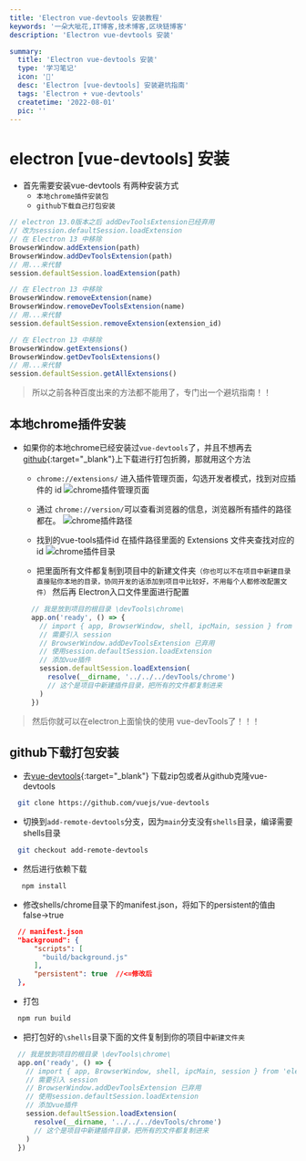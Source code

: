 ```yaml
---
title: 'Electron vue-devtools 安装教程'
keywords: '一朵大呲花,IT博客,技术博客,区块链博客'
description: 'Electron vue-devtools 安装'

summary:
  title: 'Electron vue-devtools 安装'
  type: '学习笔记'
  icon: '🥝'
  desc: 'Electron [vue-devtools] 安装避坑指南'
  tags: 'Electron + vue-devtools'
  createtime: '2022-08-01'
  pic: ''
---
```


# electron [vue-devtools] 安装

- 首先需要安装vue-devtools 有两种安装方式 
  - `本地chrome插件安装包`
  - `github下载自己打包安装`

``` javascript
// electron 13.0版本之后 addDevToolsExtension已经弃用
// 改为session.defaultSession.loadExtension 
// 在 Electron 13 中移除
BrowserWindow.addExtension(path)
BrowserWindow.addDevToolsExtension(path)
// 用...来代替
session.defaultSession.loadExtension(path)

// 在 Electron 13 中移除
BrowserWindow.removeExtension(name)
BrowserWindow.removeDevToolsExtension(name)
// 用...来代替
session.defaultSession.removeExtension(extension_id)

// 在 Electron 13 中移除
BrowserWindow.getExtensions()
BrowserWindow.getDevToolsExtensions()
// 用...来代替
session.defaultSession.getAllExtensions()
```
> 所以之前各种百度出来的方法都不能用了，专门出一个避坑指南！！

## 本地chrome插件安装
- 如果你的本地chrome已经安装过`vue-devtools`了，并且不想再去[github](https://github.com/vuejs/vue-devtools){:target="_blank"}上下载进行打包折腾，那就用这个方法
  - `chrome://extensions/` 进入插件管理页面，勾选开发者模式，找到对应插件的 ​id​
  ![chrome插件管理页面](/img/works/extensions.jpg)

  - 通过 ​`chrome://version/`​ 可以查看浏览器的信息，浏览器所有插件的路径都在。
  ![chrome插件路径](/img/works/version.jpg)
  
  - 找到的vue-tools插件id 在插件路径里面的 Extensions 文件夹查找对应的id
  ![chrome插件目录](/img/works/chromeTools.jpg)

  - 把里面所有文件都复制到项目中的新建文件夹`（你也可以不在项目中新建目录直接贴你本地的目录，协同开发的话添加到项目中比较好，不用每个人都修改配置文件）` 然后再 Electron入口文件里面进行配置
  ```javascript
    // 我是放到项目的根目录 \devTools\chrome\
    app.on('ready', () => {
      // import { app, BrowserWindow, shell, ipcMain, session } from 'electron'
      // 需要引入 session
      // BrowserWindow.addDevToolsExtension 已弃用
      // 使用session.defaultSession.loadExtension
      // 添加vue插件
      session.defaultSession.loadExtension(
        resolve(__dirname, '../../../devTools/chrome')
        // 这个是项目中新建插件目录，把所有的文件都复制进来
      )
    })
  ```

> 然后你就可以在electron上面愉快的使用 vue-devTools了！！！


## github下载打包安装

- 去[vue-devtools](https://github.com/vuejs/vue-devtools){:target="_blank"} 下载zip包或者从github克隆vue-devtools

```bash
  git clone https://github.com/vuejs/vue-devtools
```
- 切换到`add-remote-devtools`分支，因为`main`分支没有`shells`目录，编译需要shells目录

```bash
  git checkout add-remote-devtools
```
- 然后进行依赖下载
```bash
   npm install
```
- 修改shells/chrome目录下的manifest.json，将如下的persistent的值由false->true
```json
  // manifest.json
  "background": {
      "scripts": [
        "build/background.js"
      ],
      "persistent": true  //<=修改后
  },
```

- 打包
```javascript
  npm run build
```
- 把打包好的`\shells`目录下面的文件复制到你的项目中`新建文件夹`
```javascript
  // 我是放到项目的根目录 \devTools\chrome\
  app.on('ready', () => {
    // import { app, BrowserWindow, shell, ipcMain, session } from 'electron'
    // 需要引入 session
    // BrowserWindow.addDevToolsExtension 已弃用
    // 使用session.defaultSession.loadExtension
    // 添加vue插件
    session.defaultSession.loadExtension(
      resolve(__dirname, '../../../devTools/chrome')
      // 这个是项目中新建插件目录，把所有的文件都复制进来
    )
  })
```